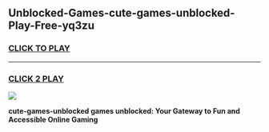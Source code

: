 
## Unblocked-Games-cute-games-unblocked-Play-Free-yq3zu
<h3>
<a href="https://premium76.site?title=cute-games-unblocked&ref=15A">CLICK TO PLAY</a></h3>
<hr>

<h3>
<a href="https://premium76.site?title=cute-games-unblocked&ref=15A">CLICK 2 PLAY</a>
  
</h3>

<a href="https://premium76.site?title=cute-games-unblocked&ref=15A"><img src="https://clearcache.store/games.png"></a>


**cute-games-unblocked games unblocked: Your Gateway to Fun and Accessible Online Gaming**

